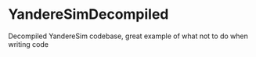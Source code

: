 # YandereSimDecompiled
Decompiled YandereSim codebase, great example of what not to do when writing code

